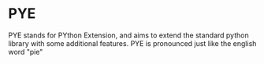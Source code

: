 PYE
=====
PYE stands for PYthon Extension, and aims to extend the standard python library with some additional features.
PYE is pronounced just like the english word "pie"
